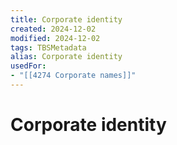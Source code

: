 ```yaml
---
title: Corporate identity
created: 2024-12-02
modified: 2024-12-02
tags: TBSMetadata
alias: Corporate identity
usedFor:
- "[[4274 Corporate names]]"
---
```

# Corporate identity
